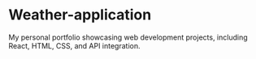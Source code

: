 # Weather-application
My personal portfolio showcasing web development projects, including React, HTML, CSS, and API integration.

